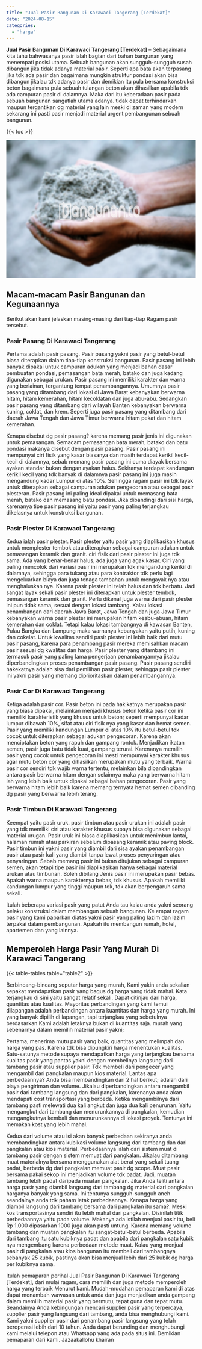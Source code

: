 ```yaml
---
title: "Jual Pasir Bangunan Di Karawaci Tangerang [Terdekat]"
date: "2024-08-15"
categories: 
  - "harga"
---
```


**Jual Pasir Bangunan Di Karawaci Tangerang \[Terdekat\]** – Sebagaimana kita tahu bahwasanya pasir ialah bagian dari bahan bangunan yang menempati posisi utama. Sebuah bangunan akan sungguh-sungguh susah dibangun jika tidak adanya material pasir. Seperti apa bata akan terpasang jika tdk ada pasir dan bagaimana mungkin struktur pondasi akan bisa dibangun jikalau tdk adanya pasir dan demikian itu pula bersama konstruksi beton bagaimana pula sebuah tulangan beton akan dihasilkan apabila tdk ada campuran pasir di dalamnya. Maka dari itu keberadaan pasir pada sebuah bangunan sangatlah utama adanya. tidak dapat terhindarkan maupun tergantikan dg material yang lain meski di zaman yang modern sekarang ini pasti pasir menjadi material urgent pembangunan sebuah bangunan.

{{< toc >}}

![Jual Pasir Bangunan Di Karawaci Tangerang [Terdekat]](/images/jual-pasir-bangunan-50.png)

## Macam-macam Pasir Bangunan dan Kegunaannya

Berikut akan kami jelaskan masing-masing dari tiap-tiap Ragam pasir tersebut.

### Pasir Pasang Di Karawaci Tangerang

Pertama adalah pasir pasang. Pasir pasang yakni pasir yang betul-betul biasa diterapkan dalam tiap-tiap konstruksi bangunan. Pasir pasang ini lebih banyak dipakai untuk campuran adukan yang menjadi bahan dasar pembuatan pondasi, pemasangan bata merah, batako dan juga kadang digunakan sebagai urukan. Pasir pasang ini memiliki karakter dan warna yang berlainan, tergantung tempat penambangannya. Umumnya pasir pasang yang ditambang dari lokasi di Jawa Barat kebanyakan berwarna hitam, hitam kemerahan, hitam kecoklatan dan juga abu-abu. Sedangkan pasir pasang yang ditambang dari wilayah Banten kebanyakan berwarna kuning, coklat, dan krem. Seperti juga pasir pasang yang ditambang dari daerah Jawa Tengah dan Jawa Timur berwarna hitam pekat dan hitam kemerahan.

Kenapa disebut dg pasir pasang? karena memang pasir jenis ini digunakan untuk pemasangan. Semacam pemasangan bata merah, batako dan batu pondasi makanya disebut dengan pasir pasang. Pasir pasang ini mempunyai ciri fisik yang kasar biasanya dan masih terdapat kerikil kecil-kecil di dalamnya, sebab memang pasir pasang ini cuma diayak bersama ayakan standar bukan dengan ayakan halus. Sekiranya terdapat kandungan kerikil kecil yang tdk banyak di dalamnya pasir pasang ini juga masih mengandung kadar Lumpur di atas 10%. Sehingga ragam pasir ini tdk layak untuk diterapkan sebagai campuran adukan pengecoran atau sebagai pasir plesteran. Pasir pasang ini paling ideal dipakai untuk memasang bata merah, batako dan memasang batu pondasi. Jika dibandingi dari sisi harga, karenanya tipe pasir pasang ini yaitu pasir yang paling terjangkau dikelasnya untuk konstruksi bangunan.

### Pasir Plester Di Karawaci Tangerang

Kedua ialah pasir plester. Pasir plester yaitu pasir yang diaplikasikan khusus untuk memplester tembok atau diterapkan sebagai campuran adukan untuk pemasangan keramik dan granit. ciri fisik dari pasir plester ini juga tdk sama. Ada yang benar-benar halus, ada juga yang agak kasar. Ciri yang paling mencolok dari variasi pasir ini merupakan tdk mengandung kerikil di dalamnya, sehingga para tukang atau para kontraktor tdk perlu lagi mengeluarkan biaya dan juga tenaga tambahan untuk mengayak nya atau menghaluskan nya. Karena pasir plester ini telah halus dan tdk berbatu. Jadi sangat layak sekali pasir plester ini diterapkan untuk plester tembok, pemasangan keramik dan granit. Perlu dikenal juga warna dari pasir plester ini pun tidak sama, sesuai dengan lokasi tambang. Kalau lokasi penambangan dari daerah Jawa Barat, Jawa Tengah dan juga Jawa Timur kebanyakan warna pasir plester ini merupakan hitam keabu-abuan, hitam kemerahan dan coklat. Tetapi kalau lokasi tambangnya di kawasan Banten, Pulau Bangka dan Lampung maka warnanya kebanyakan yaitu putih, kuning dan cokelat. Untuk kwalitas sendiri pasir plester ini lebih baik dari mutu pasir pasang, karena para penambang pasir mereka memisahkan macam pasir sesuai dg kwalitas dan harga. Pasir plester yang ditambang ini termasuk pasir yang paling lama pengerjaan penambangannya jikalau diperbandingkan proses penambangan pasir pasang. Pasir pasang sendiri hakekatnya adalah sisa dari pemilihan pasir plester, sehingga pasir plester ini yakni pasir yang memang diprioritaskan dalam penambangannya.

### Pasir Cor Di Karawaci Tangerang

Ketiga adalah pasir cor. Pasir beton ini pada hakikatnya merupakan pasir yang biasa dipakai, melainkan menjadi khusus beton ketika pasir cor ini memiliki karakteristik yang khusus untuk beton; seperti mempunyai kadar lumpur dibawah 10%, sifat atau ciri fisik nya yang kasar dan hemat semen. Pasir yang memiliki kandungan Lumpur di atas 10% itu betul-betul tdk cocok untuk diterapkan sebagai adukan pengecoran. Karena akan menciptakan beton yang rapuh dan gampang rontok. Menjadikan ikatan semen, pasir juga batu tidak kuat, gampang terurai. Karenanya memilih pasir yang cocok untuk pengecoran ini mesti mempunyai karakter khusus agar mutu beton cor yang dihasilkan merupakan mutu yang terbaik. Warna pasir cor sendiri tdk wajib warna tertentu, melainkan bila dibandingkan antara pasir berwarna hitam dengan selainnya maka yang berwarna hitam lah yang lebih baik untuk dipakai sebagai bahan pengecoran. Pasir yang berwarna hitam lebih baik karena memang ternyata hemat semen dibanding dg pasir yang berwarna lebih terang.

### Pasir Timbun Di Karawaci Tangerang

Keempat yaitu pasir uruk. pasir timbun atau pasir urukan ini adalah pasir yang tdk memiliki ciri atau karakter khusus supaya bisa digunakan sebagai material urugan. Pasir uruk ini biasa diaplikasikan untuk menimbun lantai, halaman rumah atau parkiran sebelum dipasang keramik atau paving block. Pasir timbun ini yakni pasir yang diambil dari sisa ayakan penambangan pasir atau pasir kali yang diambil tanpa lewat proses penyaringan atau penyaringan. Sebab memang pasir ini bukan ditujukan sebagai campuran semen, akan tetapi tipe pasir ini diaplikasikan hanya sebagai material urukan atau timbunan. Boleh dibilang Jenis pasir ini merupakan pasir bebas. Apakah warna maupun karakternya bebas, tdk khusus. Apakah memiliki kandungan lumpur yang tinggi maupun tdk, tdk akan berpengaruh sama sekali.

Itulah beberapa variasi pasir yang patut Anda tau kalau anda yakni seorang pelaku konstruksi dalam membangun sebuah bangunan. Ke empat ragam pasir yang kami paparkan diatas yakni pasir yang paling lazim dan lazim terpakai dalam pembangunan. Apakah itu membangun rumah, hotel, apartemen dan yang lainnya.

## Memperoleh Harga Pasir Yang Murah Di Karawaci Tangerang

{{< table-tables table="table2" >}}

Berbincang-bincang seputar harga yang murah, Kami yakin anda sekalian sepakat mendapatkan pasir yang bagus dg harga yang tidak mahal. Kata terjangkau di sini yaitu sangat relatif sekali. Dapat ditinjau dari harga, quantitas atau kualitas. Mayoritas perbandingan yang kami temui dilapangan adalah perbandingan antara kuantitas dan harga yang murah. Ini yang banyak dipilih di lapangan, tapi terjangkau yang sebetulnya berdasarkan Kami adalah letaknya bukan di kuantitas saja. murah yang sebenarnya dalam memilih material pasir yakni;

Pertama, menerima mutu pasir yang baik, quantitas yang melimpah dan harga yang pas. Karena tdk bisa dipungkiri harga menentukan kualitas. Satu-satunya metode supaya mendapatkan harga yang terjangkau bersama kualitas pasir yang pantas yakni dengan membelinya langsung dari tambang pasir atau supplier pasir. Tdk membeli dari pengecer yang mengambil dari pangkalan maupun kios material. Lantas apa perbedaannya? Anda bisa membandingkan dari 2 hal berikut; adalah dari biaya pengiriman dan volume. Jikalau diperbandingkan antara mengambil pasir dari tambang langsung dan dari pangkalan, karenanya anda akan mendapati cost transportasi yang berbeda. Ketika mengambilnya dari tambang pasti melewati dua kali angkut dan juga dua kali penurunan. Yaitu mengangkut dari tambang dan menurunkannya di pangkalan, kemudian mengangkutnya kembali dan menurunkannya di lokasi proyek. Tentunya ini memakan kost yang lebih mahal.

Kedua dari volume atau isi akan banyak perbedaan sekiranya anda membandingkan antara kubikasi volume langsung dari tambang dan dari pangkalan atau kios material. Perbedaannya ialah dari sistem muat di tambang pasir dengan sistem memuat dari pangkalan. Jikalau ditambang muat materialnya bersama menggunakan alat berat yang sekali tuang padat, berbeda dg dari pangkalan memuat pasir dg scope. Muat pasir bersama pakai sekop ini menjadikan volume tdk padat. Jadi, muatan tambang lebih padat daripada muatan pangkalan. Jika Anda teliti antara harga pasir yang diambil langsung dari tambang dg material dari pangkalan harganya banyak yang sama. Ini tentunya sungguh-sungguh aneh seandainya anda tdk paham letak perbedaannya. Kenapa harga yang diambil langsung dari tambang bersama dari pangkalan itu sama?. Meski kos transportasinya sendiri itu lebih mahal dari pangkalan. Disinilah titik perbedaannya yaitu pada volume. Makanya ada istilah menjual pasir itu, beli Rp 1.000 dipasarkan 1000 juga akan pasti untung. Karena memang volume tambang dan muatan pangkalan itu sangat-betul-betul berbeda. Apabila dari tambang itu satu kubiknya padat dan apabila dari pangkalan satu kubik nya mengembang karena perbedaan metode muat. Kalau yang menjual pasir di pangkalan atau kios bangunan itu membeli dari tambangnya sebanyak 25 kubik, pastinya akan bisa menjual lebih dari 25 kubik dg harga per kubiknya sama.

Itulah pemaparan perihal Jual Pasir Bangunan Di Karawaci Tangerang \[Terdekat\], dari mulai ragam, cara memilih dan juga metode memperoleh harga yang terbaik Menurut kami. Mudah-mudahan pemaparan kami di atas dapat menambah wawasan untuk anda dan juga menjadikan anda gampang dalam memilih material pasir yang bermutu, tepat guna dan tepat mutu. Seandainya Anda kebingungan mencari supplier pasir yang terpercaya, supplier pasir yang langsung dari tambang, anda bisa menghubungi kami. Kami yakni supplier pasir dari penambang pasir langsung yang telah beroperasi lebih dari 10 tahun. Anda dapat berunding dan menghubungi kami melalui telepon atau Whatsapp yang ada pada situs ini. Demikian pemaparan dari kami. Jazaakallohu khairan
